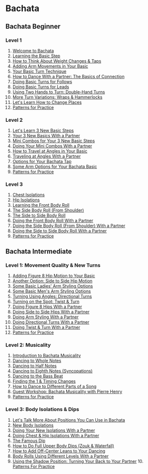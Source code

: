 # **Bachata**

## Bachata Beginner

### Level 1

1. <a href="./beginner-L1/Intro.md">Welcome to Bachata</a>
2. <a href="./beginner-L1/Basic_step.md">Learning the Basic Step</a>
3. <a href="./beginner-L1/Weight_changes_and_tap.md">How to Think About Weight Changes & Taps</a>
4. <a href="./beginner-L1/Arm_movements.md">Adding Arm Movements in Your Basic</a>
5. <a href="./beginner-L1/Basic_turn_technique.md">Your Basic Turn Technique</a>
6. <a href="./beginner-L1/Dance_with_partner.md">How to Dance With a Partner: The Basics of Connection</a>
7. <a href="./beginner-L1/Basic_turns.md">Doing Basic Turns for Follows</a>
8. <a href="./beginner-L1/Basic_turns_leads.md">Doing Basic Turns for Leads</a>
9. <a href="./beginner-L1/Two_hands_turn.md">Using Two Hands to Turn: Double-Hand Turns</a>
10. <a href="./beginner-L1/More_turns.md">More Turn Variations: Wraps & Hammerlocks</a>
11. <a href="./beginner-L1/Change_places.md">Let's Learn How to Change Places</a>
12. <a href="./beginner-L1/Patterns.md">Patterns for Practice</a>

### Level 2

1. <a href="./beginner-L2/1_nwBasic_steps.md">Let's Learn 3 New Basic Steps</a>
2. <a href="./beginner-L2/2_nwBasic_wPartner.md">Your 3 New Basics With a Partner</a>
3. <a href="./beginner-L2/3_mnCombos.md">Mini Combos for Your 3 New Basic Steps</a>
4. <a href="./beginner-L2/4_mnCombos_wPartner.md">Doing Your Mini Combos With a Partner</a>
5. <a href="./beginner-L2/5_Travel_and_angles.md">How to Travel at Angles in Your Basic</a>
6. <a href="./beginner-L2/6_Traveling_angles_wPartner.md">Traveling at Angles With a Partner</a>
7. <a href="./beginner-L2/7_Opts_BachataTap.md">Options for Your Bachata Tap</a>
8. <a href="./beginner-L2/8_Arm_opts.md">Some Arm Options for Your Bachata Basic</a>
9. <a href="./beginner-L2/9_Patterns.md">Patterns for Practice</a>

### Level 3

1. <a href="./beginner-L3/1_Chest_isolations.md">Chest Isolations</a>
2. <a href="./beginner-L3/2_Hip_isolations.md">Hip Isolations</a>
3. <a href="./beginner-L3/3_Learning_frntBodyRoll.md">Learning the Front Body Roll</a>
4. <a href="./beginner-L3/4_Side_BodyRoll.md">The Side Body Roll (From Shoulder)</a>
5. <a href="./beginner-L3/5_s2s_BodyRoll.md">The Side to Side Body Roll</a>
6. <a href="./beginner-L3/6_Front_BodyRoll_wPartner.md">Doing the Front Body Roll With a Partner</a>
7. <a href="./beginner-L3/7_doing_sideBodyRoll_wPartner.md">Doing the Side Body Roll (From Shoulder) With a Partner</a>
8. <a href="./beginner-L3/8_s2s_sideBoryRoll_wPartner.md">Doing the Side to Side Body Roll With a Partner</a>
9. <a href="./beginner-L3/9_Patterns.md">Patterns for Practice</a>

## Bachata Intermediate

### Level 1: Movement Quality & New Turns

1. <a href="./intermediate-L1/1_Fig8_HipMotion.md">Adding Figure 8 Hip Motion to Your Basic</a>
2. <a href="./intermediate-L1/2_s2s_HipMotion.md">Another Option: Side to Side Hip Motion</a>
3. <a href="./intermediate-L1/3_basicLadies_armStyling.md">Some Basic Ladies' Arm Styling Options</a>
4. <a href="./intermediate-L1/4_basicMen_armStyling.md">Some Basic Men's Arm Styling Options</a>
5. <a href="./intermediate-L1/5_Turning_angles.md">Turning Using Angles: Directional Turns</a>
6. <a href="./intermediate-L1/6_Turning_Spot.md">Turning on the Spot: Twist & Turn</a>
7. <a href="./intermediate-L1/7_dngFig8_Hips_wPartner.md">Doing Figure 8 Hips With a Partner</a>
8. <a href="./intermediate-L1/8_dng_s2s_Hips_wPartner.md">Doing Side to Side Hips With a Partner</a>
9. <a href="./intermediate-L1/9_dngArmStyling_wPartner.md">Doing Arm Styling With a Partner</a>
10. <a href="./intermediate-L1/10_dngDirectional_Turns_wPartner.md">Doing Directional Turns With a Partner</a>
11. <a href="./intermediate-L1/11_dngTwistTurn_Partnerwork.md">Doing Twist & Turn With a Partner</a>
12. <a href="./intermediate-L1/12_Patterns.md">Patterns for Practice</a>

### Level 2: Musicality

1. <a href="./intermediate-L2/1_Bachata_musicality.md">Introduction to Bachata Musicality</a>
2. <a href="./intermediate-L2/2_dncing_WholesNotes.md">Dancing to Whole Notes</a>
3. <a href="./intermediate-L2/3_dncng_HalfNotes.md">Dancing to Half Notes</a>
4. <a href="./intermediate-L2/4_dncng_EighthNotes.md">Dancing to Eighth Notes (Syncopations)</a>
5. <a href="./intermediate-L2/5_dncng_BassBeat.md">Dancing to the Bass Beat</a>
6. <a href="./intermediate-L2/6_finding1_TimingChanges.md">Finding the 1 & Timing Changes</a>
7. <a href="./intermediate-L2/7_dncDifferent_partsSong.md">How to Dance to Different Parts of a Song</a>
8. <a href="./intermediate-L2/8_musicality_wPierreHenrry.md">Guest Workshop: Bachata Musicality with Pierre Henry</a>
9. <a href="./intermediate-L2/9_Patterns.md">Patterns for Practice</a>

### Level 3: Body Isolations & Dips

1. <a href="./intermediate-L3/1_position_inBachata.md">Let's Talk More About Positions You Can Use in Bachata</a>
2. <a href="./intermediate-L3/2_nwBodyIsolations.md">New Body Isolations</a>
3. <a href="./intermediate-L3/3_nwIsolations_wPartner.md">Doing Your New Isolations With a Partner</a>
4. <a href="./intermediate-L3/4_Chest_HipIsolations_wPartner.md">Doing Chest & Hip Isolations With a Partner</a>
5. <a href="./intermediate-L3/5_Famous_Dip.md">The Famous Dip</a>
6. <a href="./intermediate-L3/6_How2do_FullUpperBodyDips.md">How to Do Full Upper Body Dips (Zouk & Waterfall)</a>
7. <a href="./intermediate-L3/7_How2_addOff-Center_Leans.md">How to Add Off-Center Leans to Your Dancing</a>
8. <a href="./intermediate-L3/8_BodyRolls_useDiffLvls.md">Body Rolls Using Different Levels With a Partner</a>
9. <a href="./intermediate-L3/9_ShadowPosition.md">Using the Shadow Position: Turning Your Back to Your Partner</a>
10.<a href="./intermediate-L3/10_Patterns.md"> Patterns For Practice</a>
